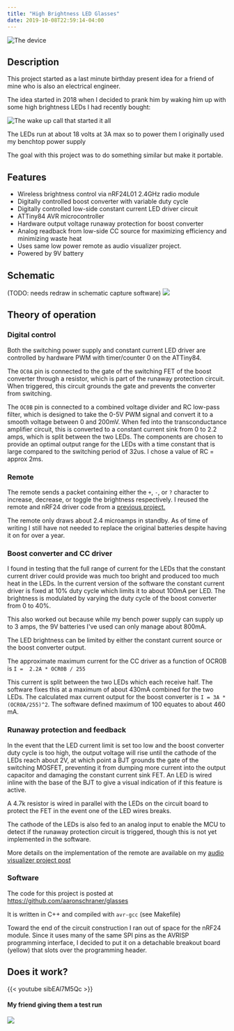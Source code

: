 ```yaml
---
title: "High Brightness LED Glasses"
date: 2019-10-08T22:59:14-04:00
---
```


![](https://i.imgur.com/d11aYmN.jpg "The device")

Description
-----------
This project started as a last minute birthday present idea for a friend of mine who is also an electrical engineer.

The idea started in 2018 when I decided to prank him by waking him up with some high brightness LEDs I had recently bought:

![](https://i.imgur.com/j2Ch7Ei.jpg "The wake up call that started it all" )

The LEDs run at about 18 volts at 3A max so to power them I originally used my benchtop power supply

The goal with this project was to do something similar but make it portable.

Features
--------
* Wireless brightness control via nRF24L01 2.4GHz radio module
* Digitally controlled boost converter with variable duty cycle
* Digitally controlled low-side constant current LED driver circuit
* ATTiny84 AVR microcontroller
* Hardware output voltage runaway protection for boost converter
* Analog readback from low-side CC source for maximizing efficiency and minimizing waste heat
* Uses same low power remote as audio visualizer project. 
* Powered by 9V battery

Schematic
---------
(TODO: needs redraw in schematic capture software)
![](https://i.imgur.com/pf24917.jpg)

Theory of operation
-------------------
### Digital control
Both the switching power supply and constant current LED driver are controlled by hardware PWM with timer/counter 0 on the ATTiny84.

The `OC0A` pin is connected to the gate of the switching FET of the boost converter through a resistor, which is part of the runaway protection circuit. When triggered, this circuit grounds the gate and prevents the converter from switching.

The `OC0B` pin is connected to a combined voltage divider and RC low-pass filter, which is designed to take the 0-5V PWM signal and convert it to a smooth voltage between 0 and 200mV. When fed into the transconductance amplifier circuit, this is converted to a constant current sink from 0 to 2.2 amps, which is split between the two LEDs. The components are chosen to provide an optimal output range for the LEDs with a time constant that is large compared to the switching period of 32us. I chose a value of RC = approx 2ms.

### Remote
The remote sends a packet containing either the `+`, `-`, or `?` character to increase, decrease, or toggle the brightness respectively. I reused the remote and nRF24 driver code from a [previous project.](/posts/led-strip-audio-vis) 

The remote only draws about 2.4 microamps in standby. As of time of writing I still have not needed to replace the original batteries despite having it on for over a year.

### Boost converter and CC driver
I found in testing that the full range of current for the LEDs that the constant current driver could provide was much too bright and produced too much heat in the LEDs. In the current version of the software the constant current driver is fixed at 10% duty cycle which limits it to about 100mA per LED. The brightness is modulated by varying the duty cycle of the boost converter from 0 to 40%. 

This also worked out because while my bench power supply can supply up to 3 amps, the 9V batteries I've used can only manage about 800mA.

The LED brightness can be limited by either the constant current source or the boost converter output.

The approximate maximum current for the CC driver as a function of OCR0B is `I =  2.2A * OCR0B / 255` 

This current is split between the two LEDs which each receive half. The software fixes this at a maximum of about 430mA combined for the two LEDs.
The calculated max current output for the boost converter is `I = 3A * (OCR0A/255)^2`. The software defined maximum of 100 equates to about 460 mA. 

### Runaway protection and feedback
   In the event that the LED current limit is set too low and the boost converter duty cycle is too high, the output voltage will rise until the cathode of the LEDs reach about 2V, at which point a BJT grounds the gate of the switching MOSFET, preventing it from dumping more current into the output capacitor and damaging the constant current sink FET. 
   An LED is wired inline with the base of the BJT to give a visual indication of if this feature is active.
   
   A 4.7k resistor is wired in parallel with the LEDs on the circuit board to protect the FET in the event one of the LED wires breaks.
   
   The cathode of the LEDs is also fed to an analog input to enable the MCU to detect if the runaway protection circuit is triggered, though this is not yet implemented in the software.
   
   More details on the implementation of the remote are available on my [audio visualizer project post](/posts/led-strip-audio-vis)

### Software
   The code for this project is posted at https://github.com/aaronschraner/glasses

   It is written in C++ and compiled with `avr-gcc` (see Makefile)

   Toward the end of the circuit construction I ran out of space for the nRF24 module. Since it uses many of the same SPI pins as the AVRISP programming interface, I decided to put it on a detachable breakout board (yellow) that slots over the programming header. 


Does it work?
-------------
{{< youtube sibEAl7M5Qc >}}

#### My friend giving them a test run

![](https://i.imgur.com/zndSrtm.jpg)


